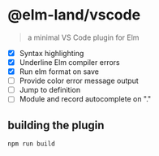 # @elm-land/vscode
> a minimal VS Code plugin for Elm

- [x] Syntax highlighting
- [x] Underline Elm compiler errors
- [x] Run elm format on save
- [ ] Provide color error message output
- [ ] Jump to definition
- [ ] Module and record autocomplete on "."

## building the plugin

```
npm run build
```
